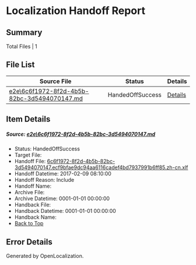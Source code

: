 # <a name='report-top'></a> Localization Handoff Report

## Summary
 Total Files | 1

## File List
 Source File | Status | Details 
 ----------- | ------ | ------- 
 [e2e\6c6f1972-8f2d-4b5b-82bc-3d5494070147.md](https://github.com/OpenLocalizationTestOrg/ol-test0/blob/a0ec6d1a01ffe034291a20dd0dbe5287a3bbe522/e2e/6c6f1972-8f2d-4b5b-82bc-3d5494070147.md) | HandedOffSuccess | [Details](#a3da0f043c9ba823db41065770bd7b0b772a76424)

## Item Details
##### <a name='a3da0f043c9ba823db41065770bd7b0b772a76424'></a> Source: [e2e\6c6f1972-8f2d-4b5b-82bc-3d5494070147.md](https://github.com/OpenLocalizationTestOrg/ol-test0/blob/a0ec6d1a01ffe034291a20dd0dbe5287a3bbe522/e2e/6c6f1972-8f2d-4b5b-82bc-3d5494070147.md)
* Status: HandedOffSuccess
* Target File: 
* Handoff File: [6c6f1972-8f2d-4b5b-82bc-3d5494070147.ecf9bfae9dc94aa6116cadef4bd7937991b6ff85.zh-cn.xlf](https://github.com/OpenLocalizationTestOrg/ol-test0-handoff/blob/d876ad0a934bbf2d2cc362ad9f34e63dbe6f757b/ol-handoff/OpenLocalizationTestOrg/ol-test0-zhcn/shujia/ht/6c6f1972-8f2d-4b5b-82bc-3d5494070147.ecf9bfae9dc94aa6116cadef4bd7937991b6ff85.zh-cn.xlf)
* Handoff Datetime: 2017-02-09 08:10:00
* Handoff Reason: Include
* Handoff Name: 
* Archive File: 
* Archive Datetime: 0001-01-01 00:00:00
* Handback File: 
* Handback Datetime: 0001-01-01 00:00:00
* Handback Name: 
* [Back to Top](#report-top)


## Error Details

Generated by OpenLocalization.
